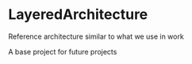 # LayeredArchitecture

Reference architecture similar to what we use in work

A base project for future projects
